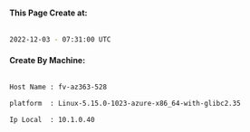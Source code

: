 
   
#### This Page Create at:

```bash

2022-12-03 - 07:31:00 UTC

```

#### Create By Machine:

```bash

Host Name : fv-az363-528

platform  : Linux-5.15.0-1023-azure-x86_64-with-glibc2.35

Ip Local  : 10.1.0.40

```

